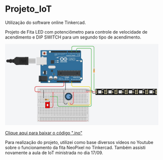 # Projeto_IoT
 Utilização do software online Tinkercad.

 Projeto de Fita LED com potenciômetro para controle de velocidade de acendimento e DIP SWITCH para um segundo tipo de acendimento.

<img src="Projeto_IoT_FitaLED.JPG">

<a href="projeto_iot_fitaled1.ino">Clique aqui para baixar o código ".ino"</a>

 Para realização do projeto, utilizei como base diversos vídeos no Youtube sobre o funcionamento da fita NeoPixel no Tinkercad. Também assisti novamente a aula de IoT ministrada no dia 17/09.
